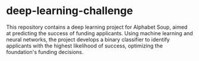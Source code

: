 # deep-learning-challenge
This repository contains a deep learning project for Alphabet Soup, aimed at predicting the success of funding applicants. Using machine learning and neural networks, the project develops a binary classifier to identify applicants with the highest likelihood of success, optimizing the foundation's funding decisions.
